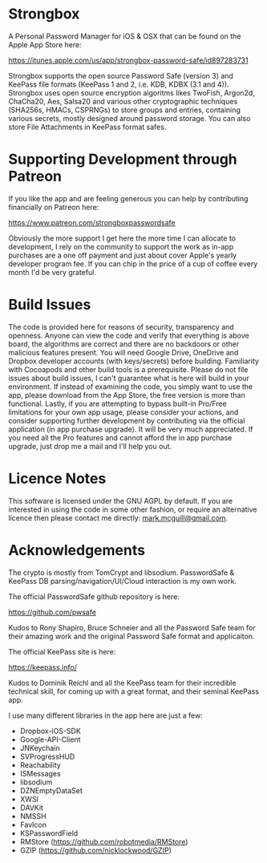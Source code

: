 # Strongbox
A Personal Password Manager for iOS & OSX that can be found on the Apple App Store here: 

https://itunes.apple.com/us/app/strongbox-password-safe/id897283731

Strongbox supports the open source Password Safe (version 3) and KeePass file formats (KeePass 1 and 2, i.e. KDB, KDBX (3.1 and 4)). Strongbox uses open source encryption algoritms likes TwoFish, Argon2d, ChaCha20, Aes, Salsa20 and various other cryptographic techniques (SHA256s, HMACs, CSPRNGs) to store groups and entries, containing various secrets, mostly designed around password storage. You can also store File Attachments in KeePass format safes.

# Supporting Development through Patreon
If you like the app and are feeling generous you can help by contributing financially on Patreon here:

https://www.patreon.com/strongboxpasswordsafe

Obviously the more support I get here the more time I can allocate to development, I rely on the community to support the work as in-app purchases are a one off payment and just about cover Apple's yearly developer program fee. If you can chip in the price of a cup of coffee every month I'd be very grateful.

# Build Issues
The code is provided here for reasons of security, transparency and openness. Anyone can view the code and verify that everything is above board, the algorithms are correct and there are no backdoors or other malicious features present. You will need Google Drive, OneDrive and Dropbox developer accounts (with keys/secrets) before building. Familiarity with Cocoapods and other build tools is a prerequisite. Please do not file issues about build issues, I can't guarantee what is here will build in your environment. If instead of examining the code, you simply want to use the app, please download from the App Store, the free version is more than functional. Lastly, if you are attempting to bypass built-in Pro/Free limitations for your own app usage, please consider your actions, and consider supporting further development by contributing via the official application (in app purchase upgrade). It will be very much appreciated. If you need all the Pro features and cannot afford the in app purchase upgrade, just drop me a mail and I'll help you out.

# Licence Notes
This software is licensed under the GNU AGPL by default. If you are interested in using the code in some other fashion, or require an alternative licence then please contact me directly: mark.mcguill@gmail.com.

# Acknowledgements
The crypto is mostly from TomCrypt and libsodium. PasswordSafe & KeePass DB parsing/navigation/UI/Cloud interaction is my own work. 

The official PasswordSafe github repository is here:

https://github.com/pwsafe

Kudos to Rony Shapiro, Bruce Schneier and all the Password Safe team for their amazing work and the original Password Safe format and applicaiton.

The official KeePass site is here:

https://keepass.info/

Kudos to Dominik Reichl and all the KeePass team for their incredible technical skill, for coming up with a great format, and their seminal KeePass app. 

I use many different libraries in the app here are just a few:

- Dropbox-iOS-SDK
- Google-API-Client
- JNKeychain
- SVProgressHUD
- Reachability
- ISMessages
- libsodium
- DZNEmptyDataSet
- XWSI
- DAVKit
- NMSSH
- FavIcon 
- KSPasswordField
- RMStore (https://github.com/robotmedia/RMStore)
- GZIP (https://github.com/nicklockwood/GZIP)
